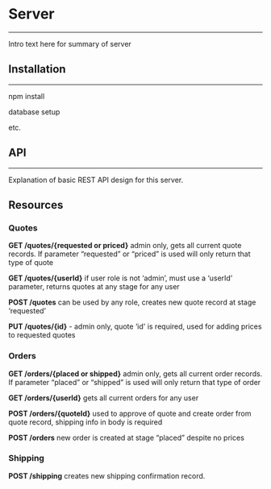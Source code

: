 # Server
---
Intro text here for summary of server

## Installation
---
npm install

database setup

etc.

## API <a name="api"></a>
---
Explanation of basic REST API design for this server.

## Resources

### Quotes
**GET /quotes/{requested or priced}**
admin only, gets all current quote records. If parameter “requested” or “priced” is used will only return that type of quote

**GET /quotes/{userId}**
if user role is not ‘admin’, must use a ‘userId’ parameter, returns quotes at any stage for any user

**POST /quotes**
can be used by any role, creates new quote record at stage ‘requested’

**PUT /quotes/{id}** - admin only, quote ‘id' is required, used for adding prices to requested quotes

### Orders
**GET /orders/{placed or shipped}**
admin only, gets all current order records. If parameter “placed” or “shipped” is used will only return that type of order

**GET /orders/{userId}**
gets all current orders for any user

**POST /orders/{quoteId}**
used to approve of quote and create order from quote record, shipping info in body is required

**POST /orders**
new order is created at stage “placed” despite no prices

### Shipping
**POST /shipping**
creates new shipping confirmation record.
